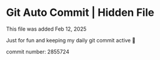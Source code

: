 # Git Auto Commit | Hidden File

This file was added Feb 12, 2025

Just for fun and keeping my daily git commit active 🤪

commit number: 2855724

